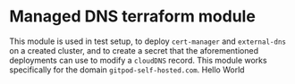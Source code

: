 # Managed DNS terraform module

This module is used in test setup, to deploy `cert-manager` and `external-dns`
on a created cluster, and to create a secret that the aforementioned deployments
can use to modify a `cloudDNS` record. This module works specifically for the
domain `gitpod-self-hosted.com`.
Hello World
